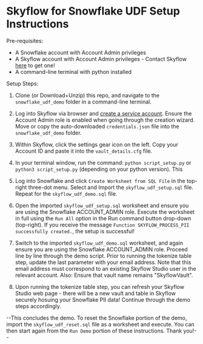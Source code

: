 # Skyflow for Snowflake UDF Setup Instructions

Pre-requisites:
* A Snowflake account with Account Admin privileges
* A Skyflow account with Account Admin privileges - Contact Skyflow [here](https://www.skyflow.com/contact-sales) to get one!
* A command-line terminal with python installed

Setup Steps:
1. Clone (or Download+Unzip) this repo, and navigate to the ```snowflake_udf_demo``` folder in a command-line terminal.

2. Log into Skyflow via browser and [create a service account](https://docs.skyflow.com/api-authentication/#create-a-service-account). Ensure the Account Admin role is enabled when going through the creation wizard. Move or copy the auto-downloaded ```credentials.json``` file into the ```snowflake_udf_demo``` folder.

3. Within Skyflow, click the settings gear icon on the left. Copy your Account ID and paste it into the ```vault_details.cfg``` file.

4. In your terminal window, run the command: ```python script_setup.py``` or ```python3 script_setup.py``` (depending on your python version). This 

3. Log into Snowflake and click ```Create Worksheet from SQL File``` in the top-right three-dot menu. Select and Import the ```skyflow_udf_setup.sql``` file. Repeat for the ```skyflow_udf_demo.sql``` file.

4. Open the imported `skyflow_udf_setup.sql` worksheet and ensure you are using the Snowflake ACCOUNT_ADMIN role. Execute the worksheet in full using the ```Run All``` option in the Run command button drop-down (top-right). If you receive the message ```Function SKYFLOW_PROCESS_PII successfully created.```, the setup is successful!

5. Switch to the imported ```skyflow_udf_demo.sql``` worksheet, and again ensure you are using the Snowflake ACCOUNT_ADMIN role. Proceed line by line through the demo script. Prior to running the tokenize table step, update the last parameter with your email address. Note that this email address must correspond to an existing Skyflow Studio user in the relevant account. Also: Ensure that vault name remains "SkyflowVault".

6. Upon running the tokenize table step, you can refresh your Skyflow Studio web page - there will be a new vault and table in Skyflow securely hosuing your Snowflake PII data! Continue through the demo steps accordingly.

--This concludes the demo. To reset the Snowflake portion of the demo, import the ```skyflow_udf_reset.sql``` file as a worksheet and execute. You can then start again from the ```Run Demo``` portion of these instructions. Thank you!--
